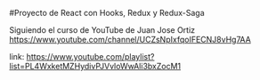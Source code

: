 #Proyecto de React con Hooks, Redux y Redux-Saga

Siguiendo el curso de YouTube de Juan Jose Ortiz https://www.youtube.com/channel/UCZsNpIxfqoIFECNJ8vHg7AA

link: https://www.youtube.com/playlist?list=PL4WxketMZHydivPJVvloWwAli3bxZocM1
